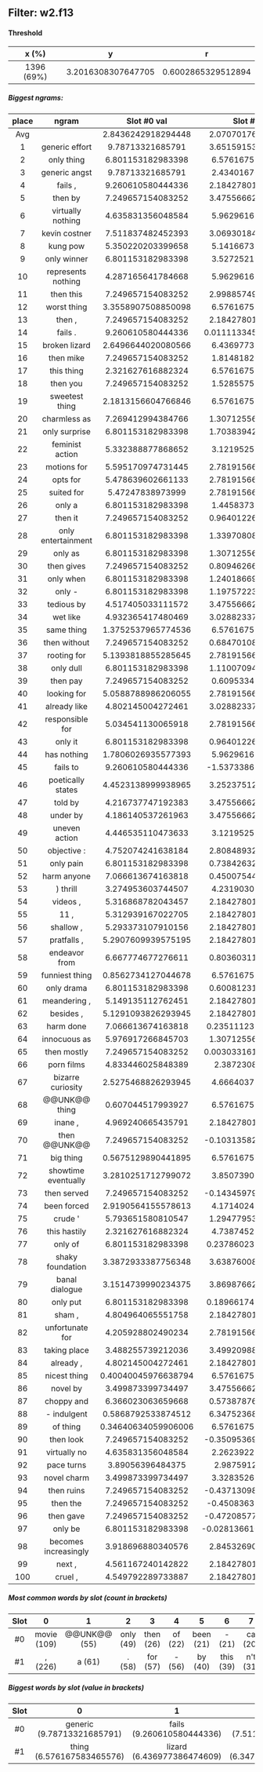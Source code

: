 ## Filter: w2.f13
#### Threshold
x (%) | y | r
:--: | :--: | :--:
1396 (69%) | 3.2016308307647705 | 0.6002865329512894
##### Biggest ngrams:
place | ngram | Slot #0 val | Slot #1 val | sum
:--: | :--: | :--: | :--: | :--: 
Avg | | 2.8436242918294448 | 2.0707017699080414 | | 
1 | generic effort | 9.78713321685791 | 3.6515915393829346 | 13.438724756240845
2 | only thing | 6.801153182983398 | 6.576167583465576 | 13.377320766448975
3 | generic angst | 9.78713321685791 | 2.434016704559326 | 12.221149921417236
4 | fails , | 9.260610580444336 | 2.1842780113220215 | 11.444888591766357
5 | then by | 7.249657154083252 | 3.4755666255950928 | 10.725223779678345
6 | virtually nothing | 4.635831356048584 | 5.962961673736572 | 10.598793029785156
7 | kevin costner | 7.511837482452393 | 3.0693018436431885 | 10.581139326095581
8 | kung pow | 5.350220203399658 | 5.141667366027832 | 10.49188756942749
9 | only winner | 6.801153182983398 | 3.527252197265625 | 10.328405380249023
10 | represents nothing | 4.287165641784668 | 5.962961673736572 | 10.25012731552124
11 | then this | 7.249657154083252 | 2.9988574981689453 | 10.248514652252197
12 | worst thing | 3.3558907508850098 | 6.576167583465576 | 9.932058334350586
13 | then , | 7.249657154083252 | 2.1842780113220215 | 9.433935165405273
14 | fails . | 9.260610580444336 | 0.011113345623016357 | 9.271723926067352
15 | broken lizard | 2.6496644020080566 | 6.436977386474609 | 9.086641788482666
16 | then mike | 7.249657154083252 | 1.814818263053894 | 9.064475417137146
17 | this thing | 2.321627616882324 | 6.576167583465576 | 8.8977952003479
18 | then you | 7.249657154083252 | 1.528557538986206 | 8.778214693069458
19 | sweetest thing | 2.1813156604766846 | 6.576167583465576 | 8.75748324394226
20 | charmless as | 7.269412994384766 | 1.3071255683898926 | 8.576538562774658
21 | only surprise | 6.801153182983398 | 1.7038394212722778 | 8.504992604255676
22 | feminist action | 5.332388877868652 | 3.121952533721924 | 8.454341411590576
23 | motions for | 5.595170974731445 | 2.7819156646728516 | 8.377086639404297
24 | opts for | 5.478639602661133 | 2.7819156646728516 | 8.260555267333984
25 | suited for | 5.47247838973999 | 2.7819156646728516 | 8.254394054412842
26 | only a | 6.801153182983398 | 1.445837378501892 | 8.24699056148529
27 | then it | 7.249657154083252 | 0.9640122652053833 | 8.213669419288635
28 | only entertainment | 6.801153182983398 | 1.3397080898284912 | 8.14086127281189
29 | only as | 6.801153182983398 | 1.3071255683898926 | 8.108278751373291
30 | then gives | 7.249657154083252 | 0.8094626665115356 | 8.059119820594788
31 | only when | 6.801153182983398 | 1.2401866912841797 | 8.041339874267578
32 | only - | 6.801153182983398 | 1.1975722312927246 | 7.998725414276123
33 | tedious by | 4.517405033111572 | 3.4755666255950928 | 7.992971658706665
34 | wet like | 4.932365417480469 | 3.0288233757019043 | 7.961188793182373
35 | same thing | 1.3752537965774536 | 6.576167583465576 | 7.95142138004303
36 | then without | 7.249657154083252 | 0.6847010850906372 | 7.934358239173889
37 | rooting for | 5.1393818855285645 | 2.7819156646728516 | 7.921297550201416
38 | only dull | 6.801153182983398 | 1.1100709438323975 | 7.911224126815796
39 | then pay | 7.249657154083252 | 0.609533429145813 | 7.859190583229065
40 | looking for | 5.0588788986206055 | 2.7819156646728516 | 7.840794563293457
41 | already like | 4.802145004272461 | 3.0288233757019043 | 7.830968379974365
42 | responsible for | 5.034541130065918 | 2.7819156646728516 | 7.8164567947387695
43 | only it | 6.801153182983398 | 0.9640122652053833 | 7.765165448188782
44 | has nothing | 1.7806026935577393 | 5.962961673736572 | 7.7435643672943115
45 | fails to | 9.260610580444336 | -1.5373386144638062 | 7.72327196598053
46 | poetically states | 4.4523138999938965 | 3.2523751258850098 | 7.704689025878906
47 | told by | 4.216737747192383 | 3.4755666255950928 | 7.692304372787476
48 | under by | 4.186140537261963 | 3.4755666255950928 | 7.661707162857056
49 | uneven action | 4.446535110473633 | 3.121952533721924 | 7.568487644195557
50 | objective : | 4.752074241638184 | 2.8084893226623535 | 7.560563564300537
51 | only pain | 6.801153182983398 | 0.7384263277053833 | 7.539579510688782
52 | harm anyone | 7.066613674163818 | 0.4500754475593567 | 7.516689121723175
53 | ) thrill | 3.274953603744507 | 4.231903076171875 | 7.506856679916382
54 | videos , | 5.316868782043457 | 2.1842780113220215 | 7.5011467933654785
55 | 11 , | 5.312939167022705 | 2.1842780113220215 | 7.497217178344727
56 | shallow , | 5.293373107910156 | 2.1842780113220215 | 7.477651119232178
57 | pratfalls , | 5.2907609939575195 | 2.1842780113220215 | 7.475039005279541
58 | endeavor from | 6.667774677276611 | 0.8036031126976013 | 7.471377789974213
59 | funniest thing | 0.8562734127044678 | 6.576167583465576 | 7.432440996170044
60 | only drama | 6.801153182983398 | 0.6008123159408569 | 7.401965498924255
61 | meandering , | 5.149135112762451 | 2.1842780113220215 | 7.333413124084473
62 | besides , | 5.1291093826293945 | 2.1842780113220215 | 7.313387393951416
63 | harm done | 7.066613674163818 | 0.23511123657226562 | 7.301724910736084
64 | innocuous as | 5.976917266845703 | 1.3071255683898926 | 7.284042835235596
65 | then mostly | 7.249657154083252 | 0.003033161163330078 | 7.252690315246582
66 | porn films | 4.833446025848389 | 2.38723087310791 | 7.220676898956299
67 | bizarre curiosity | 2.5275468826293945 | 4.666403770446777 | 7.193950653076172
68 | @@UNK@@ thing | 0.607044517993927 | 6.576167583465576 | 7.183212101459503
69 | inane , | 4.969240665435791 | 2.1842780113220215 | 7.1535186767578125
70 | then @@UNK@@ | 7.249657154083252 | -0.10313582420349121 | 7.146521329879761
71 | big thing | 0.5675129890441895 | 6.576167583465576 | 7.143680572509766
72 | showtime eventually | 3.2810251712799072 | 3.850739002227783 | 7.13176417350769
73 | then served | 7.249657154083252 | -0.14345979690551758 | 7.106197357177734
74 | been forced | 2.9190564155578613 | 4.171402454376221 | 7.090458869934082
75 | crude ' | 5.793651580810547 | 1.2947795391082764 | 7.088431119918823
76 | this hastily | 2.321627616882324 | 4.738745212554932 | 7.060372829437256
77 | only of | 6.801153182983398 | 0.23786023259162903 | 7.0390134155750275
78 | shaky foundation | 3.3872933387756348 | 3.6387600898742676 | 7.026053428649902
79 | banal dialogue | 3.1514739990234375 | 3.8698766231536865 | 7.021350622177124
80 | only put | 6.801153182983398 | 0.18966174125671387 | 6.990814924240112
81 | sham , | 4.804964065551758 | 2.1842780113220215 | 6.989242076873779
82 | unfortunate for | 4.205928802490234 | 2.7819156646728516 | 6.987844467163086
83 | taking place | 3.488255739212036 | 3.4992098808288574 | 6.9874656200408936
84 | already , | 4.802145004272461 | 2.1842780113220215 | 6.986423015594482
85 | nicest thing | 0.40040045976638794 | 6.576167583465576 | 6.976568043231964
86 | novel by | 3.499873399734497 | 3.4755666255950928 | 6.97544002532959
87 | choppy and | 6.366023063659668 | 0.5738787651062012 | 6.939901828765869
88 | - indulgent | 0.5868792533874512 | 6.3475236892700195 | 6.934402942657471
89 | of thing | 0.34640634059906006 | 6.576167583465576 | 6.922573924064636
90 | then look | 7.249657154083252 | -0.35095369815826416 | 6.898703455924988
91 | virtually no | 4.635831356048584 | 2.262392282485962 | 6.898223638534546
92 | pace turns | 3.89056396484375 | 2.98759126663208 | 6.87815523147583
93 | novel charm | 3.499873399734497 | 3.328352689743042 | 6.828226089477539
94 | then ruins | 7.249657154083252 | -0.43713098764419556 | 6.812526166439056
95 | then the | 7.249657154083252 | -0.4508363604545593 | 6.798820793628693
96 | then gave | 7.249657154083252 | -0.47208577394485474 | 6.777571380138397
97 | only be | 6.801153182983398 | -0.028136610984802246 | 6.773016571998596
98 | becomes increasingly | 3.918696880340576 | 2.8453269004821777 | 6.764023780822754
99 | next , | 4.561167240142822 | 2.1842780113220215 | 6.745445251464844
100 | cruel , | 4.549792289733887 | 2.1842780113220215 | 6.734070301055908
##### Most common words by slot (count in brackets)
Slot | 0 | 1 | 2 | 3 | 4 | 5 | 6 | 7 | 8 | 9 | 10 | 11 | 12 | 13 | 14 | 15 | 16 | 17 | 18 | 19 | 20 | 21 | 22 | 23 | 24 | 25 | 26 | 27 | 28 | 29
 :--: | :--: | :--: | :--: | :--: | :--: | :--: | :--: | :--: | :--: | :--: | :--: | :--: | :--: | :--: | :--: | :--: | :--: | :--: | :--: | :--: | :--: | :--: | :--: | :--: | :--: | :--: | :--: | :--: | :--: | :--:
#0 | movie (109) | @@UNK@@ (55) | only (49) | then (26) | of (22) | been (21) | - (21) | ca (20) | this (17) | at (16) | has (15) | ) (15) | for (14) | into (13) | fails (12) | end (12) | over (10) | @@PAD@@ (9) | that (9) | self (9) | looking (8) | under (8) | n't (8) | the (8) | an (8) | pace (7) | theater (7) | level (7) | know (7) | unsettling (7)
#1 | , (226) | a (61) | . (58) | for (57) | - (56) | by (40) | this (39) | n't (31) | thing (30) | and (29) | like (28) | is (24) | @@UNK@@ (22) | nothing (18) | to (17) | of (15) | as (14) | action (13) | up (13) | it (11) | the (11) | dialogue (10) | place (9) | has (9) | in (8) | you (7) | from (7) | charm (7) | are (7) | me (7)
##### Biggest words by slot (value in brackets)
Slot | 0 | 1 | 2 | 3 | 4 | 5 | 6 | 7 | 8 | 9 | 10 | 11 | 12 | 13 | 14 | 15 | 16 | 17 | 18 | 19 | 20 | 21 | 22 | 23 | 24 | 25 | 26 | 27 | 28 | 29
 :--: | :--: | :--: | :--: | :--: | :--: | :--: | :--: | :--: | :--: | :--: | :--: | :--: | :--: | :--: | :--: | :--: | :--: | :--: | :--: | :--: | :--: | :--: | :--: | :--: | :--: | :--: | :--: | :--: | :--: | :--:
#0 | generic (9.78713321685791) | fails (9.260610580444336) | kevin (7.511837482452393) | charmless (7.269412994384766) | then (7.249657154083252) | harm (7.066613674163818) | only (6.801153182983398) | endeavor (6.667774677276611) | maid (6.596706390380859) | guess (6.416779518127441) | kiddie (6.391653537750244) | feeble (6.376931667327881) | choppy (6.366023063659668) | innocuous (5.976917266845703) | crude (5.793651580810547) | approach (5.787618637084961) | motions (5.595170974731445) | disappointment (5.501030921936035) | opts (5.478639602661133) | repetition (5.475237846374512) | suited (5.47247838973999) | kung (5.350220203399658) | feminist (5.332388877868652) | center (5.324060440063477) | videos (5.316868782043457) | 11 (5.312939167022705) | shallow (5.293373107910156) | pratfalls (5.2907609939575195) | clich (5.275321006774902) | towards (5.22594690322876)
#1 | thing (6.576167583465576) | lizard (6.436977386474609) | indulgent (6.3475236892700195) | coherent (6.103087902069092) | sloppy (5.98259162902832) | nothing (5.962961673736572) | lawrence (5.958616256713867) | rat (5.230193138122559) | hide (5.222689628601074) | service (5.198443412780762) | unconvincing (5.147186279296875) | pow (5.141667366027832) | dick (5.093031406402588) | genres (4.895571708679199) | burns (4.859078884124756) | largely (4.833636283874512) | mush (4.829249382019043) | focus (4.825878143310547) | devoid (4.777549743652344) | hastily (4.738745212554932) | ball (4.732374668121338) | purpose (4.668174743652344) | curiosity (4.666403770446777) | cattaneo (4.60744571685791) | mill (4.57702112197876) | named (4.503538131713867) | mildly (4.479762077331543) | mechanics (4.423479080200195) | gray (4.369396209716797) | legal (4.367391586303711)
